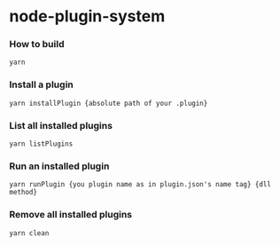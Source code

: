 # node-plugin-system

### How to build
```
yarn
```

### Install a plugin
```
yarn installPlugin {absolute path of your .plugin}
```

### List all installed plugins 
```
yarn listPlugins
```

### Run an installed plugin
```
yarn runPlugin {you plugin name as in plugin.json's name tag} {dll method}
```

### Remove all installed plugins 
```
yarn clean
```